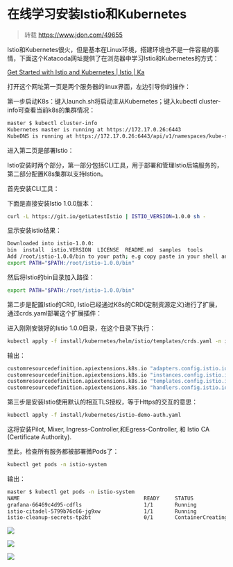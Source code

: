 # 在线学习安装Istio和Kubernetes

> 转载 https://www.jdon.com/49655

Istio和Kubernetes很火，但是基本在Linux环境，搭建环境也不是一件容易的事情，下面这个Katacoda网址提供了在浏览器中学习Istio和Kubernetes的方式：

[Get Started with Istio and Kubernetes | Istio | Ka](https://www.katacoda.com/courses/istio/deploy-istio-on-kubernetes)

打开这个网址第一页是两个服务器的linux界面，左边引导你的操作：

第一步启动K8s：键入launch.sh将启动主从Kubernetes；键入kubectl cluster-info可查看当前k8s的集群情况：

```bash
master $ kubectl cluster-info
Kubernetes master is running at https://172.17.0.26:6443
KubeDNS is running at https://172.17.0.26:6443/api/v1/namespaces/kube-system/services/kube-dns:dns/proxy
```

进入第二页是部署Istio：

Istio安装时两个部分，第一部分包括CLI工具，用于部署和管理Istio后端服务的，第二部分配置K8s集群以支持Istion。

首先安装CLI工具：

下面是直接安装Istio 1.0.0版本：

```bash
curl -L https://git.io/getLatestIstio | ISTIO_VERSION=1.0.0 sh -
```

显示安装istio结果：

```bash
Downloaded into istio-1.0.0:
bin  install  istio.VERSION  LICENSE  README.md  samples  tools
Add /root/istio-1.0.0/bin to your path; e.g copy paste in your shell and/or ~/.profile:
export PATH="$PATH:/root/istio-1.0.0/bin"
```

然后将Istio的bin目录加入路径：

```bash
export PATH="$PATH:/root/istio-1.0.0/bin"
```

第二步是配置Istio的CRD, Istio已经通过K8s的CRD(定制资源定义)进行了扩展，通过crds.yaml部署这个扩展插件：

进入刚刚安装好的Istio 1.0.0目录，在这个目录下执行：

```bash
kubectl apply -f install/kubernetes/helm/istio/templates/crds.yaml -n istio-system
```

输出：

```bash
customresourcedefinition.apiextensions.k8s.io "adapters.config.istio.io" configured
customresourcedefinition.apiextensions.k8s.io "instances.config.istio.io" configured
customresourcedefinition.apiextensions.k8s.io "templates.config.istio.io" configured
customresourcedefinition.apiextensions.k8s.io "handlers.config.istio.io" configured
```

第三步是安装Istio使用默认的相互TLS授权，等于Https的交互的意思：

```bash
kubectl apply -f install/kubernetes/istio-demo-auth.yaml
```

这将安装Pilot, Mixer, Ingress-Controller,和Egress-Controller, 和 Istio CA (Certificate Authority).

至此，检查所有服务都被部署微Pods了：

```bash
kubectl get pods -n istio-system
```

输出：

```bash
master $ kubectl get pods -n istio-system
NAME                                        READY     STATUS              RESTARTS   AGE
grafana-66469c4d95-cdfls                    1/1       Running             0          1m
istio-citadel-5799b76c66-jg9xw              1/1       Running             0          1m
istio-cleanup-secrets-tp2bt                 0/1       ContainerCreating   0          1m
```

![](https://tva1.sinaimg.cn/large/007S8ZIlly1gfu533nyfoj30i20ba75a.jpg)

![](https://tva1.sinaimg.cn/large/007S8ZIlly1gfu53a4dhij30m20d0wg1.jpg)

![](https://tva1.sinaimg.cn/large/007S8ZIlly1gfu53jl1esj30dv0bw3z8.jpg)
